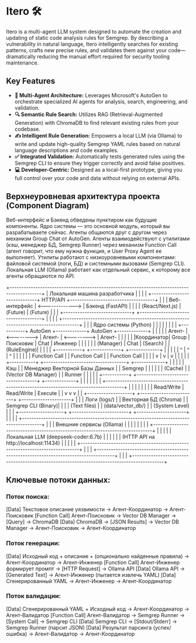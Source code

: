 # Itero 🛠️

Itero is a multi-agent LLM system designed to automate the creation and updating of static code analysis rules for Semgrep. By describing a vulnerability in natural language, Itero intelligently searches for existing patterns, crafts new precise rules, and validates them against your code—dramatically reducing the manual effort required for security tooling maintenance.

## Key Features

*   **🤖 Multi-Agent Architecture:** Leverages Microsoft's AutoGen to orchestrate specialized AI agents for analysis, search, engineering, and validation.
*   **🔍 Semantic Rule Search:** Utilizes RAG (Retrieval-Augmented Generation) with ChromaDB to find relevant existing rules from your codebase.
*   **✍️ Intelligent Rule Generation:** Empowers a local LLM (via Ollama) to write and update high-quality Semgrep YAML rules based on natural language descriptions and code examples.
*   **✅ Integrated Validation:** Automatically tests generated rules using the Semgrep CLI to ensure they trigger correctly and avoid false positives.
*   **💻 Developer-Centric:** Designed as a local-first prototype, giving you full control over your code and data without relying on external APIs.

## Верхнеуровневая архитектура проекта (Component Diagram)

Веб-интерфейс и Бэкенд обведены пунктиром как будущие компоненты.
Ядро системы — это основной модуль, который вы разрабатываете сейчас.
Агенты общаются друг с другом через механизм Group Chat от AutoGen.
Агенты взаимодействуют с утилитами (кэш, менеджер БД, Semgrep Runner) через механизм Function Call (агент говорит, что ему нужна функция, и User Proxy Agent ее выполняет).
Утилиты работают с низкоуровневыми компонентами: файловой системой (логи, БД) и системными вызовами (Semgrep CLI).
Локальная LLM (Ollama) работает как отдельный сервис, к которому все агенты обращаются по API.

+-------------------------------------------------------------------------------------------+
|                                  Локальная машина разработчика                             |
|                                                                                            |
|  +-----------------------------+  HTTP/API       +------------------------------------+    |
|  |         Веб-интерфейс       | <-------------> |          Бэкенд (FastAPI)          |    |
|  |       (React/Next.js)       |    (Future)     |            (Future)                |    |
|  +-----------------------------+                 +------------------------------------+    |
|                                                                                            |
|  +-------------------------------------------------------------------------------------+   |
|  |                              Ядро системы (Python)                                  |   |
|  |                                                                                     |   |
|  |  +-----------+  AutoGen   +-------------+  AutoGen   +-------------+                |   |
|  |  |   Агент-  | <--------> |   Агент-    | <--------> |   Агент-    |                |   |
|  |  |Координатор|   Group    |  Поисковик  |   Chat     | Инженер     |                |   |
|  |  | (Manager) |   Chat     | (Search)    |            | (RuleEngine)|                |   |
|  |  +-----------+            +-------------+            +-------------+                |   |
|  |      | ^                      | ^                         | ^                       |   |
|  |      | | Function Call        | | Function Call           | | Function Call         |   |
|  |      v |                      v |                         v |                       |   |
|  |  +-----------+            +-----------------------------------+   +-------------+   |   |
|  |  |   Кэш     |            |   Менеджер Векторной Базы Данных  |   | Semgrep     |   |   |
|  |  | (Cache)   |            |        (Vector DB Manager)        |   | Runner      |   |   |
|  |  +-----------+            +-----------------------------------+   +-------------+   |   |
|  |                                                                                     |   |
|  +-------------------------------------------------------------------------------------+   |
|           |                              |                              |                  |
|           | Read/Write                   | Read/Write                   | Execute          |
|           v                              v                              v                  |
|  +-------------------+        +------------------------+        +---------------------+    |
|  |    Логи (logs/)   |        |  Векторная БД (Chroma) |        | Semgrep CLI (Binary)|    |
|  |    (Text files)   |        |   (data/vector_db/)    |        |   (System Level)    |    |
|  +-------------------+        +------------------------+        +---------------------+    |
|                                                                                            |
|  +--------------------------------------------------------------------------------------+  |
|  |                              Внешние сервисы (Ollama)                                |  |
|  |                                                                                      |  |
|  |  +-----------------------------------------------------------------------------+     |  |
|  |  |                   Локальная LLM (deepseek-coder:6.7b)                       |     |  |
|  |  |                 (HTTP API на http://localhost:11434)                        |     |  |
|  |  +-----------------------------------------------------------------------------+     |  |
|  +-------------------------------------------------------------------------------------+   |
|                                                                                            |
+-------------------------------------------------------------------------------------------+

## Ключевые потоки данных:

### Поток поиска:

[Data] Текстовое описание уязвимости -> Агент-Координатор -> Агент-Поисковик
[Function Call] Агент-Поисковик -> Vector DB Manager -> [Query] -> ChromaDB
[Data] ChromaDB -> [JSON Results] -> Vector DB Manager -> Агент-Поисковик -> Агент-Координатор

### Поток генерации:

[Data] Исходный код + описание + (опционально найденные правила) -> Агент-Координатор -> Агент-Инженер
[Function Call] Агент-Инженер формирует промпт -> [HTTP Request] -> Ollama API
[Data] Ollama API -> [Generated Text] -> Агент-Инженер (пытается извлечь YAML)
[Data] Сгенерированный YAML -> Агент-Инженер -> Агент-Координатор

### Поток валидации:

[Data] Сгенерированный YAML + Исходный код -> Агент-Координатор -> Агент-Валидатор
[Function Call] Агент-Валидатор -> Semgrep Runner -> [System Call] -> Semgrep CLI
[Data] Semgrep CLI -> [Stdout/Stderr] -> Semgrep Runner (парсит JSON)
[Data] Результат парсинга (успех/ошибка) -> Агент-Валидатор -> Агент-Координатор
